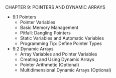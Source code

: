 CHAPTER 9: POINTERS AND DYNAMIC ARRAYS

- 9.1 Pointers
  - Pointer Variables
  - Basic Memory Management
  - Pitfall: Dangling Pointers
  - Static Variables and Automatic Variables
  - Programming Tip: Define Pointer Types
- 9.2 Dynamic Arrays
  - Array Variables and Pointer Variables
  - Creating and Using Dynamic Arrays
  - Pointer Arithmetic (Optional)
  - Multidimensional Dynamic Arrays (Optional)